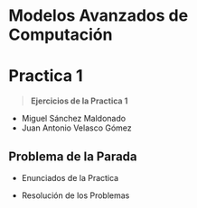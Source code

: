 # Modelos Avanzados de Computación
Practica 1
========

>**Ejercicios de la Practica 1**


+ Miguel Sánchez Maldonado
+ Juan Antonio Velasco Gómez

## Problema de la Parada


- Enunciados de la Practica

- Resolución de los Problemas 
